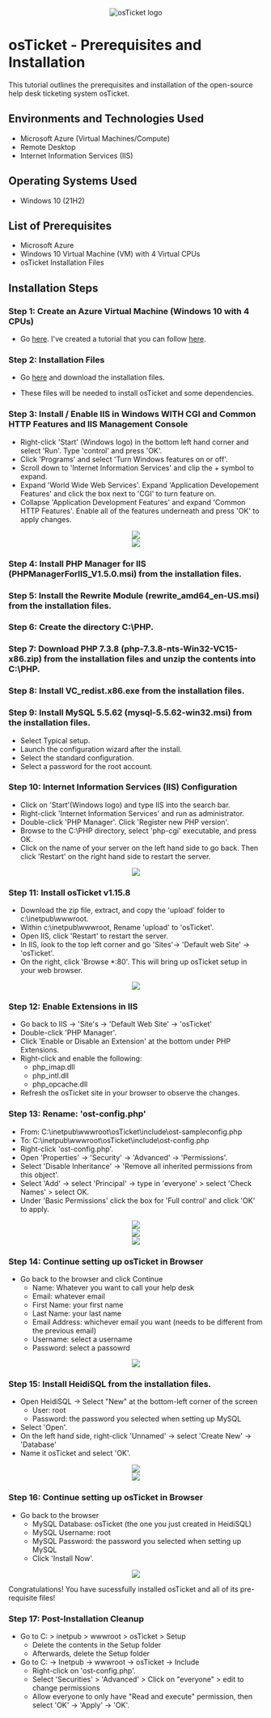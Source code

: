 <p align="center">
<img src="https://i.imgur.com/Clzj7Xs.png" alt="osTicket logo"/>
</p>

<h1>osTicket - Prerequisites and Installation</h1>
This tutorial outlines the prerequisites and installation of the open-source help desk ticketing system osTicket.<br />




<h2>Environments and Technologies Used</h2>

- Microsoft Azure (Virtual Machines/Compute)
- Remote Desktop
- Internet Information Services (IIS)

<h2>Operating Systems Used </h2>

- Windows 10</b> (21H2)

<h2>List of Prerequisites</h2>

- Microsoft Azure
- Windows 10 Virtual Machine (VM) with 4 Virtual CPUs
- osTicket Installation Files


<h2>Installation Steps</h2>

<h3> Step 1: Create an Azure Virtual Machine (Windows 10 with 4 CPUs)</h3>

- Go [here](https://portal.azure.com/). I've created a tutorial that you can follow [here](https://github.com/kmoore848623/Azure-VM).

<h3> Step 2: Installation Files</h3>

- Go [here](https://drive.google.com/drive/u/0/folders/1APMfNyfNzcxZC6EzdaNfdZsUwxWYChf6) and download the installation files.

- These files will be needed to install osTicket and some dependencies.

<h3>Step 3: Install / Enable IIS in Windows WITH CGI and Common HTTP Features and IIS Management Console</h3>

- Right-click 'Start' (Windows logo) in the bottom left hand corner and select 'Run'. Type 'control' and press 'OK'.
- Click 'Programs' and select 'Turn Windows features on or off'.
- Scroll down to 'Internet Information Services' and clip the + symbol to expand.
- Expand 'World Wide Web Services'. Expand 'Application Developement Features' and click the box next to 'CGI' to turn feature on.
- Collapse 'Application Development Features' and expand 'Common HTTP Features'. Enable all of the features underneath and press 'OK' to apply changes.


<div align="center"><img src="https://github.com/user-attachments/assets/8f894229-465c-46ef-96f9-a0241ef86ad8"></div>

<div align="center"><img src="https://github.com/user-attachments/assets/e6cac2e8-8a62-4e54-b528-fdbeaa46a855"></div>




<h3>Step 4: Install PHP Manager for IIS (PHPManagerForIIS_V1.5.0.msi) from the installation files.
</h3>

<h3>Step 5: Install the Rewrite Module (rewrite_amd64_en-US.msi) from the installation files.
</h3>

<h3>Step 6: Create the directory C:\PHP.
</h3>

<h3>Step 7: Download PHP 7.3.8 (php-7.3.8-nts-Win32-VC15-x86.zip) from the installation files and unzip the contents into C:\PHP.
</h3>

<h3>Step 8: Install VC_redist.x86.exe from the installation files.
</h3>

<h3>Step 9: Install MySQL 5.5.62 (mysql-5.5.62-win32.msi) from the installation files.</h3>

- Select Typical setup.
- Launch the configuration wizard after the install.
- Select the standard configuration.
- Select a password for the root account.

<h3>Step 10: Internet Information Services (IIS) Configuration</h3>

- Click on 'Start'(Windows logo) and type IIS into the search bar.
- Right-click 'Internet Information Services' and run as administrator.
- Double-click 'PHP Manager'. Click 'Register new PHP version'.
- Browse to the C:\PHP directory, select 'php-cgi' executable, and press OK.
- Click on the name of your server on the left hand side to go back. Then click 'Restart' on the right hand side to restart the server.

<div align="center"><img src="https://github.com/user-attachments/assets/c4ea48b6-e9f8-4d02-b667-f56b2f173236"></div>

<h3>Step 11: Install osTicket v1.15.8</h3>

- Download the zip file, extract, and copy the 'upload' folder to c:\inetpub\wwwroot.
- Within c:\inetpub\wwwroot, Rename 'upload' to 'osTicket'.
- Open IIS, click 'Restart' to restart the server.
- In IIS, look to the top left corner and go 'Sites'-> 'Default web Site' -> 'osTicket'.
- On the right, click 'Browse *:80'. This will bring up osTicket setup in your web browser.

<div align="center"><img src="https://github.com/user-attachments/assets/85e2301f-ddb7-4998-b0a1-43e21ee211e8)"></div>

<h3>Step 12: Enable Extensions in IIS</h3>

- Go back to IIS -> 'Site's -> 'Default Web Site' -> 'osTicket'
- Double-click 'PHP Manager'.
- Click 'Enable or Disable an Extension' at the bottom under PHP Extensions.
- Right-click and enable the following:
    - php_imap.dll
    - php_intl.dll
    - php_opcache.dll
- Refresh the osTicket site in your browser to observe the changes.

<h3>Step 13: Rename: 'ost-config.php'</h3>

- From: C:\inetpub\wwwroot\osTicket\include\ost-sampleconfig.php
- To: C:\inetpub\wwwroot\osTicket\include\ost-config.php
- Right-click 'ost-config.php'.
- Open 'Properties' -> 'Security' -> 'Advanced' -> 'Permissions'.
- Select 'Disable Inheritance' -> 'Remove all inherited permissions from this object'.
- Select 'Add' -> select 'Principal' -> type in 'everyone' > select 'Check Names' > select OK.
- Under 'Basic Permissions' click the box for 'Full control' and click 'OK' to apply.

<div align="center"><img src="https://github.com/user-attachments/assets/9ebf7796-12e2-408d-bcce-5a96777ff3ec)"></div>

<div align="center"><img src="https://github.com/user-attachments/assets/120510c9-48d6-4f8e-b0b7-0662f6619823"></div>

<div align="center"><img src="https://github.com/user-attachments/assets/3a9828e5-9b79-460d-9588-43b73567a780"></div>

<h3>Step 14: Continue setting up osTicket in Browser</h3>

- Go back to the browser and click Continue
  - Name: Whatever you want to call your help desk
  - Email: whatever email 
  - First Name: your first name
  - Last Name: your last name
  - Email Address: whichever email you want (needs to be different from the previous email)
  - Username: select a username 
  - Password: select a passowrd
 
<div align="center"><img src="https://github.com/user-attachments/assets/25a61db1-57ad-4607-a268-e2097e0d111c"></div>

<h3>Step 15: Install HeidiSQL from the installation files.</h3>

- Open HeidiSQL -> Select "New" at the bottom-left corner of the screen
   - User: root
   - Password: the password you selected when setting up MySQL
- Select 'Open'.
- On the left hand side, right-click 'Unnamed' -> select 'Create New' -> 'Database'
- Name it osTicket and select 'OK'.

<div align="center"><img src="https://github.com/user-attachments/assets/d86eb6c4-ff45-4cac-a51b-758be3763b98"></div>
<div align="center"><img src="https://github.com/user-attachments/assets/44687039-3b7f-43a1-a8c1-d74f99f5d0eb"></div>

<h3>Step 16: Continue setting up osTicket in Browser</h3>

- Go back to the browser
	- MySQL Database: osTicket (the one you just created in HeidiSQL)
	- MySQL Username: root
	- MySQL Password: the password you selected when setting up MySQL
	- Click 'Install Now'.

<div align="center"><img src="https://github.com/user-attachments/assets/b1fc524f-7462-4e9e-8f13-d29219b897ed"></div>

Congratulations! You have sucessfully installed osTicket and all of its pre-requisite files!


<h3>Step 17: Post-Installation Cleanup</h3>

- Go to C: > inetpub > wwwroot > osTicket > Setup
    - Delete the contents in the Setup folder
    - Afterwards, delete the Setup folder
- Go to C: -> Inetpub -> wwwroot -> osTicket -> Include
    - Right-click on 'ost-config.php'. 
    - Select 'Securities' > 'Advanced' > Click on "everyone" > edit to change permissions
	- Allow everyone to only have "Read and execute" permission, then select 'OK' -> 'Apply' -> 'OK'.


























